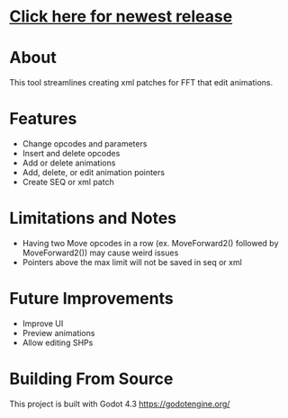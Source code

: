 # [Click here for newest release](https://github.com/mrgudenheim/FFTae/releases)

# About
This tool streamlines creating xml patches for FFT that edit animations.

# Features
- Change opcodes and parameters
- Insert and delete opcodes
- Add or delete animations
- Add, delete, or edit animation pointers
- Create SEQ or xml patch

# Limitations and Notes
- Having two Move opcodes in a row (ex. MoveForward2() followed by MoveForward2()) may cause weird issues
- Pointers above the max limit will not be saved in seq or xml

# Future Improvements
- Improve UI
- Preview animations
- Allow editing SHPs

# Building From Source
This project is built with Godot 4.3 
https://godotengine.org/
